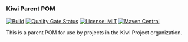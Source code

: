 ### Kiwi Parent POM
[![Build](https://github.com/kiwiproject/kiwi-parent/workflows/build/badge.svg)](https://github.com/kiwiproject/kiwi-parent/actions?query=workflow%3Abuild)
[![Quality Gate Status](https://sonarcloud.io/api/project_badges/measure?project=kiwiproject_kiwi-parent&metric=alert_status)](https://sonarcloud.io/dashboard?id=kiwiproject_kiwi-parent)
[![License: MIT](https://img.shields.io/badge/License-MIT-blue.svg)](https://opensource.org/licenses/MIT)
[![Maven Central](https://img.shields.io/maven-central/v/org.kiwiproject/kiwi-parent)](https://central.sonatype.com/artifact/org.kiwiproject/kiwi-parent/2.0.15)

This is a parent POM for use by projects in the Kiwi Project organization. 
